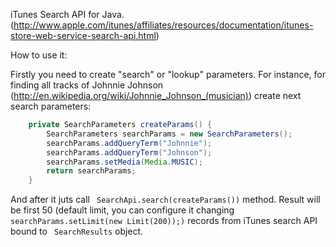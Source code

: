 iTunes Search API for Java. (http://www.apple.com/itunes/affiliates/resources/documentation/itunes-store-web-service-search-api.html)

How to use it:

Firstly you need to create "search" or "lookup" parameters. For instance, for finding all tracks of Johnnie Johnson (http://en.wikipedia.org/wiki/Johnnie_Johnson_(musician)) 
create next search parameters:

```java
    private SearchParameters createParams() {
        SearchParameters searchParams = new SearchParameters();
        searchParams.addQueryTerm("Johnnie");
        searchParams.addQueryTerm("Johnson");
        searchParams.setMedia(Media.MUSIC);
        return searchParams;
    }
```
And after it juts call ``` SearchApi.search(createParams())``` method.
Result will be first 50 (default limit, you can configure it changing ``` searchParams.setLimit(new Limit(200));)``` records
from iTunes search API bound to ``` SearchResults``` object.


